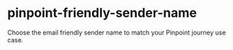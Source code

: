 # pinpoint-friendly-sender-name
Choose the email friendly sender name to match your Pinpoint journey use case.
